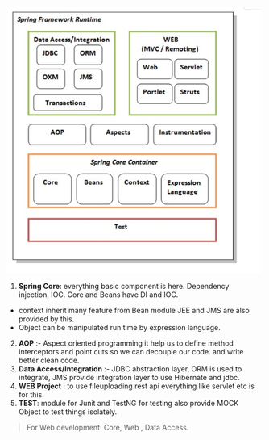 ![](Spring-framework-runtime.png)

1. **Spring Core**: everything basic component is here. Dependency injection, IOC. Core and Beans have DI and IOC. 
- context inherit many feature from Bean module JEE and JMS are also provided by this. 
- Object can be manipulated run time by expression language.
2. **AOP** :- Aspect oriented programming it help us to define method interceptors and point cuts so we can decouple our code. and write better clean code.
3. **Data Access/Integration** :- JDBC abstraction layer, ORM is used to integrate, JMS provide integration layer to use Hibernate and jdbc. 
4.  **WEB Project** : to  use fileuploading rest api everything like servlet etc is for this.
5. **TEST**: module for Junit and TestNG for testing also provide MOCK Object to test things isolately.


>For Web development:
               Core, Web , Data Access.






